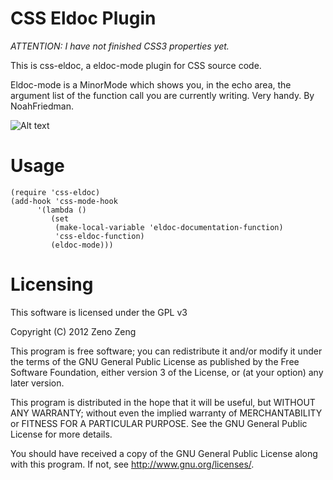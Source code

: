 CSS Eldoc Plugin
====================

*ATTENTION: I have not finished CSS3 properties yet.*

This is css-eldoc, a eldoc-mode plugin for CSS source code.

Eldoc-mode is a MinorMode which shows you, in the echo area, the argument list of the function call you are currently writing. Very handy. By NoahFriedman. 

![Alt text](https://raw.github.com/zenozeng/css-eldoc/master/screenshot.png)

Usage
======

```emacs-lisp
(require 'css-eldoc)
(add-hook 'css-mode-hook
	  '(lambda ()
	     (set
  	      (make-local-variable 'eldoc-documentation-function)
  	      'css-eldoc-function)
 	     (eldoc-mode)))
```
   
Licensing
=========

This software is licensed under the GPL v3

Copyright (C) 2012  Zeno Zeng

This program is free software; you can redistribute it and/or modify
it under the terms of the GNU General Public License as published by
the Free Software Foundation, either version 3 of the License, or
(at your option) any later version.

This program is distributed in the hope that it will be useful,
but WITHOUT ANY WARRANTY; without even the implied warranty of
MERCHANTABILITY or FITNESS FOR A PARTICULAR PURPOSE.  See the
GNU General Public License for more details.

You should have received a copy of the GNU General Public License
along with this program.  If not, see <http://www.gnu.org/licenses/>.
   

